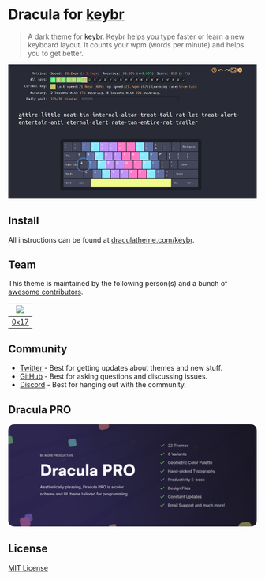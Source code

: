 # Dracula for [keybr](https://keybr.com)

> A dark theme for [keybr](https://keybr.com). Keybr helps you type faster or learn a new keyboard layout. It counts your wpm (words per minute) and helps you to get better. 

![Screenshot](./screenshot.png)

## Install

All instructions can be found at [draculatheme.com/keybr](https://draculatheme.com/keybr).

## Team

This theme is maintained by the following person(s) and a bunch of [awesome contributors](https://github.com/dracula/foobar/graphs/contributors).

| <img src="https://www.nerdbude.com/images/admin.png" width="100"> | 
| --------------------------------------------------------------------------------------------- |
| [0x17](https://github.com/nerdbude)                                              |

## Community

- [Twitter](https://twitter.com/draculatheme) - Best for getting updates about themes and new stuff.
- [GitHub](https://github.com/dracula/dracula-theme/discussions) - Best for asking questions and discussing issues.
- [Discord](https://draculatheme.com/discord-invite) - Best for hanging out with the community.

## Dracula PRO

[![Dracula PRO](./.github/dracula-pro.png)](https://draculatheme.com/pro)

## License

[MIT License](./LICENSE)
